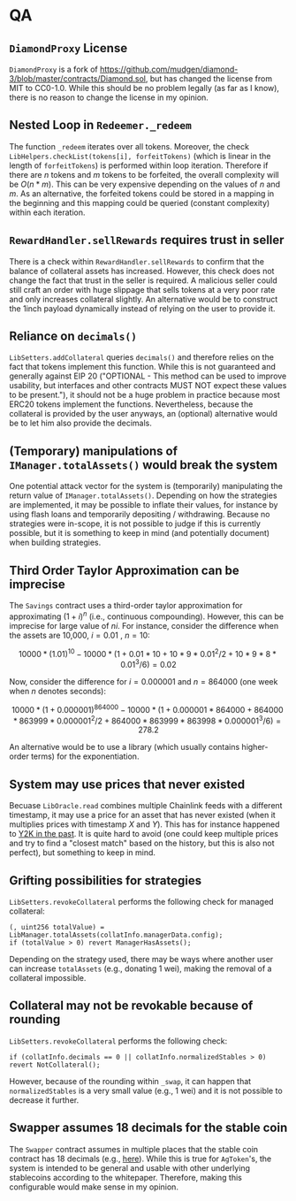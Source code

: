 # QA

## `DiamondProxy` License
`DiamondProxy` is a fork of https://github.com/mudgen/diamond-3/blob/master/contracts/Diamond.sol, but has changed the license from MIT to CC0-1.0. While this should be no problem legally (as far as I know), there is no reason to change the license in my opinion.
## Nested Loop in `Redeemer._redeem`
The function `_redeem` iterates over all tokens. Moreover, the check `LibHelpers.checkList(tokens[i], forfeitTokens)` (which is linear in the length of `forfeitTokens`) is performed within loop iteration. Therefore if there are $n$ tokens and $m$ tokens to be forfeited, the overall complexity will be $O(n*m)$. This can be very expensive depending on the values of $n$ and $m$. As an alternative, the forfeited tokens could be stored in a mapping in the beginning and this mapping could be queried (constant complexity) within each iteration.
## `RewardHandler.sellRewards` requires trust in seller
There is a check within `RewardHandler.sellRewards` to confirm that the balance of collateral assets has increased. However, this check does not change the fact that trust in the seller is required. A malicious seller could still craft an order with huge slippage that sells tokens at a very poor rate and only increases collateral slightly. An alternative would be to construct the 1inch payload dynamically instead of relying on the user to provide it.
## Reliance on `decimals()`
`LibSetters.addCollateral` queries `decimals()` and therefore relies on the fact that tokens implement this function. While this is not guaranteed and generally against EIP 20 ("OPTIONAL - This method can be used to improve usability, but interfaces and other contracts MUST NOT expect these values to be present."), it should not be a huge problem in practice because most ERC20 tokens implement the functions. Nevertheless, because the collateral is provided by the user anyways, an (optional) alternative would be to let him also provide the decimals.
## (Temporary) manipulations of `IManager.totalAssets()` would break the system
One potential attack vector for the system is (temporarily) manipulating the return value of `IManager.totalAssets()`. Depending on how the strategies are implemented, it may be possible to inflate their values, for instance by using flash loans and temporarily depositing / withdrawing. Because no strategies were in-scope, it is not possible to judge if this is currently possible, but it is something to keep in mind (and potentially document) when building strategies.
## Third Order Taylor Approximation can be imprecise
The `Savings` contract uses a third-order taylor approximation for approximating $(1 + i)^n$  (i.e., continuous compounding). However, this can be imprecise for large value of $ni$. For instance, consider the difference when the assets are 10,000, $i = 0.01$ , $n = 10$:
```math
10000*(1.01)^{10} - 10000*(1+0.01*10+10*9*0.01^2/2+10*9*8*0.01^3/6) = 0.02
```

Now, consider the difference for $i = 0.000001$ and $n=864000$ (one week when $n$ denotes seconds):
```math
10000*(1 + 0.000001)^{864000} - 10000*(1+0.000001*864000+864000*863999*0.000001^2/2+864000*863999*863998*0.000001^3/6) = 278.2
```
An alternative would be to use a library (which usually contains higher-order terms) for the exponentiation.
## System may use prices that never existed
Becuase `LibOracle.read` combines multiple Chainlink feeds with a different timestamp, it may use a price for an asset that has never existed (when it multiplies prices with timestamp $X$ and $Y$). This has for instance happened to [Y2K in the past](https://twitter.com/spreekaway/status/1626004296146817026?lang=de). It is quite hard to avoid (one could keep multiple prices and try to find a "closest match" based on the history, but this is also not perfect), but something to keep in mind.
## Grifting possibilities for strategies
`LibSetters.revokeCollateral` performs the following check for managed collateral:
```
(, uint256 totalValue) = LibManager.totalAssets(collatInfo.managerData.config);
if (totalValue > 0) revert ManagerHasAssets();
```
Depending on the strategy used, there may be ways where another user can increase `totalAssets` (e.g., donating 1 wei), making the removal of a collateral impossible.
## Collateral may not be revokable because of rounding
`LibSetters.revokeCollateral` performs the following check:
```
if (collatInfo.decimals == 0 || collatInfo.normalizedStables > 0) revert NotCollateral();
```
However, because of the rounding within `_swap`, it can happen that `normalizedStables` is a very small value (e.g., 1 wei) and it is not possible to decrease it further.
## Swapper assumes 18 decimals for the stable coin
The `Swapper` contract assumes in multiple places that the stable coin contract has 18 decimals (e.g., [here](https://github.com/AngleProtocol/angle-transmuter/blob/196bf1035154809b1c8f454c17bb45e3745509a6/contracts/transmuter/facets/Swapper.sol#L245)). While this is true for `AgToken`'s, the system is intended to be general and usable with other underlying stablecoins according to the whitepaper. Therefore, making this configurable would make sense in my opinion.